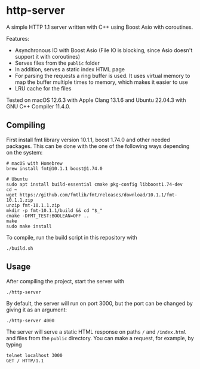 # http-server
A simple HTTP 1.1 server written with C++ using Boost Asio with coroutines.

Features:
- Asynchronous IO with Boost Asio (File IO is blocking, since Asio doesn't support it with coroutines)
- Serves files from the `public` folder
- In addition, serves a static index HTML page
- For parsing the requests a ring buffer is used. It uses virtual memory to map the buffer multiple times to memory, which makes it easier to use
- LRU cache for the files

Tested on macOS 12.6.3 with Apple Clang 13.1.6 and Ubuntu 22.04.3 with GNU C++ Compiler 11.4.0.


## Compiling
First install fmt library version 10.1.1, boost 1.74.0 and other needed packages. This can be done with the one of the following ways depending on the system:
```
# macOS with Homebrew
brew install fmt@10.1.1 boost@1.74.0

# Ubuntu
sudo apt install build-essential cmake pkg-config libboost1.74-dev
cd ~
wget https://github.com/fmtlib/fmt/releases/download/10.1.1/fmt-10.1.1.zip
unzip fmt-10.1.1.zip
mkdir -p fmt-10.1.1/build && cd "$_"
cmake -DFMT_TEST:BOOLEAN=OFF ..
make
sudo make install
```

To compile, run the build script in this repository with
```
./build.sh
```


## Usage
After compiling the project, start the server with
```
./http-server
```
By default, the server will run on port 3000, but the port can be changed by giving it as an argument:
```
./http-server 4000
```

The server will serve a static HTML response on paths `/` and `/index.html` and files from the `public` directory.
You can make a request, for example, by typing
```
telnet localhost 3000
GET / HTTP/1.1

```


